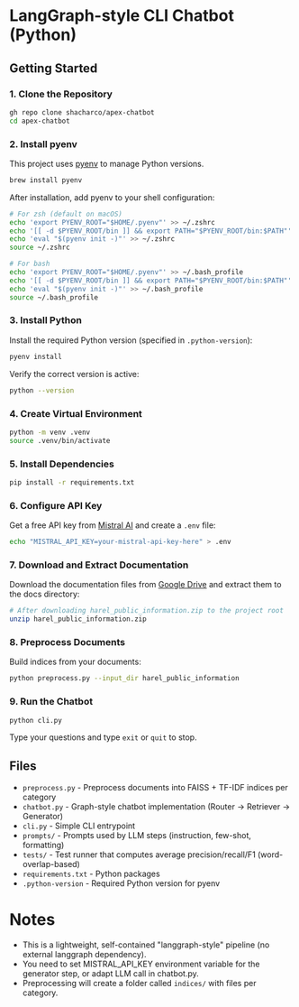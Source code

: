# LangGraph-style CLI Chatbot (Python)

## Getting Started

### 1. Clone the Repository

```bash
gh repo clone shacharco/apex-chatbot
cd apex-chatbot
```

### 2. Install pyenv

This project uses [pyenv](https://github.com/pyenv/pyenv) to manage Python versions.

```bash
brew install pyenv
```

After installation, add pyenv to your shell configuration:

```bash
# For zsh (default on macOS)
echo 'export PYENV_ROOT="$HOME/.pyenv"' >> ~/.zshrc
echo '[[ -d $PYENV_ROOT/bin ]] && export PATH="$PYENV_ROOT/bin:$PATH"' >> ~/.zshrc
echo 'eval "$(pyenv init -)"' >> ~/.zshrc
source ~/.zshrc

# For bash
echo 'export PYENV_ROOT="$HOME/.pyenv"' >> ~/.bash_profile
echo '[[ -d $PYENV_ROOT/bin ]] && export PATH="$PYENV_ROOT/bin:$PATH"' >> ~/.bash_profile
echo 'eval "$(pyenv init -)"' >> ~/.bash_profile
source ~/.bash_profile
```

### 3. Install Python

Install the required Python version (specified in `.python-version`):

```bash
pyenv install
```

Verify the correct version is active:

```bash
python --version
```

### 4. Create Virtual Environment

```bash
python -m venv .venv
source .venv/bin/activate
```

### 5. Install Dependencies

```bash
pip install -r requirements.txt
```

### 6. Configure API Key

Get a free API key from [Mistral AI](https://mistral.ai) and create a `.env` file:

```bash
echo "MISTRAL_API_KEY=your-mistral-api-key-here" > .env
```

### 7. Download and Extract Documentation

Download the documentation files from [Google Drive](https://drive.google.com/file/d/17-QhEen1juz9lXoKw0qb6Fffy6edFYhN/view) and extract them to the docs directory:

```bash
# After downloading harel_public_information.zip to the project root
unzip harel_public_information.zip
```

### 8. Preprocess Documents

Build indices from your documents:

```bash
python preprocess.py --input_dir harel_public_information
```

### 9. Run the Chatbot

```bash
python cli.py
```

Type your questions and type `exit` or `quit` to stop.

## Files

- `preprocess.py` - Preprocess documents into FAISS + TF-IDF indices per category
- `chatbot.py` - Graph-style chatbot implementation (Router → Retriever → Generator)
- `cli.py` - Simple CLI entrypoint
- `prompts/` - Prompts used by LLM steps (instruction, few-shot, formatting)
- `tests/` - Test runner that computes average precision/recall/F1 (word-overlap-based)
- `requirements.txt` - Python packages
- `.python-version` - Required Python version for pyenv

# Notes

- This is a lightweight, self-contained "langgraph-style" pipeline (no external langgraph dependency).
- You need to set MISTRAL_API_KEY environment variable for the generator step, or adapt LLM call in chatbot.py.
- Preprocessing will create a folder called `indices/` with files per category.
